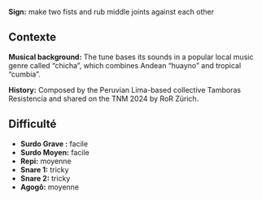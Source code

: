**Sign:** make two fists and rub middle joints against each other

## Contexte

**Musical background:** The tune bases its sounds in a popular local music genre
called “chicha”, which combines Andean “huayno” and tropical “cumbia”.

**History:** Composed by the Peruvian Lima-based collective Tamboras Resistencia
and shared on the TNM 2024 by RoR Zürich.

## Difficulté

* **Surdo Grave :** facile
* **Surdo Moyen:** facile
* **Repi:** moyenne
* **Snare 1:** tricky
* **Snare 2:** tricky
* **Agogô:** moyenne

